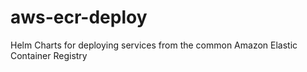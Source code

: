 # aws-ecr-deploy
Helm Charts for deploying services from the common Amazon Elastic Container Registry
